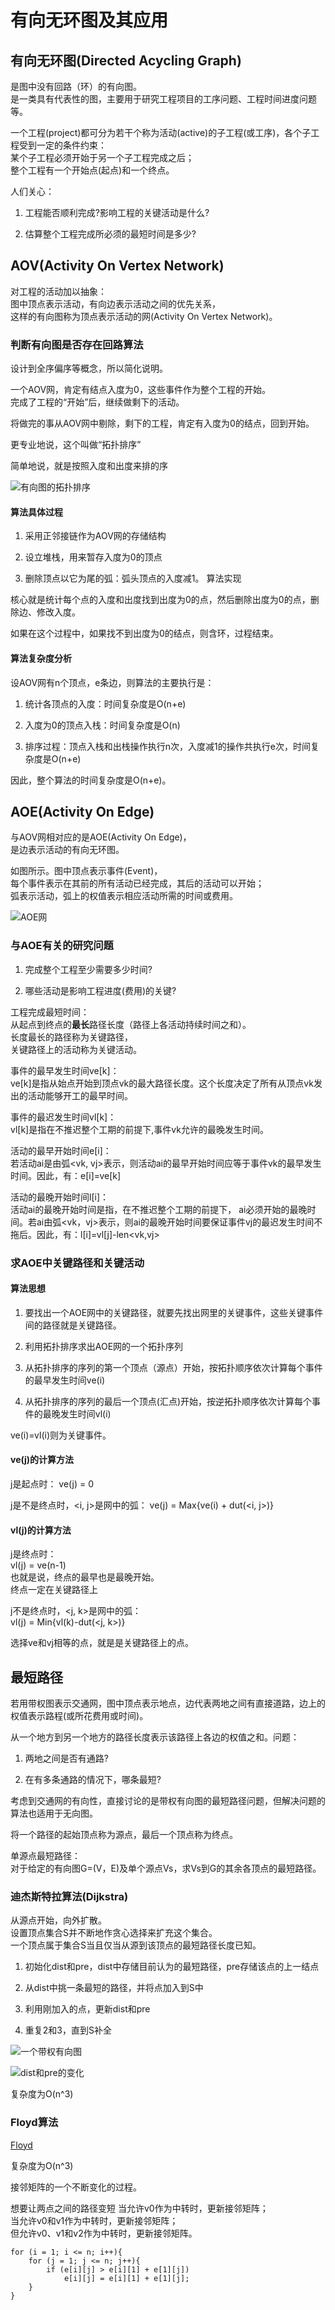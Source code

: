 # 有向无环图及其应用

## 有向无环图(Directed Acycling Graph)

是图中没有回路（环）的有向图。  
是一类具有代表性的图，主要用于研究工程项目的工序问题、工程时间进度问题等。

一个工程(project)都可分为若干个称为活动(active)的子工程(或工序)，各个子工程受到一定的条件约束：  
某个子工程必须开始于另一个子工程完成之后；  
整个工程有一个开始点(起点)和一个终点。

人们关心：

1. 工程能否顺利完成?影响工程的关键活动是什么?

2. 估算整个工程完成所必须的最短时间是多少?

## AOV(Activity On Vertex Network)

对工程的活动加以抽象：  
图中顶点表示活动，有向边表示活动之间的优先关系，  
这样的有向图称为顶点表示活动的网(Activity On Vertex Network)。

### 判断有向图是否存在回路算法

设计到全序偏序等概念，所以简化说明。

一个AOV网，肯定有结点入度为0，这些事件作为整个工程的开始。  
完成了工程的“开始”后，继续做剩下的活动。

将做完的事从AOV网中剔除，剩下的工程，肯定有入度为0的结点，回到开始。

更专业地说，这个叫做“拓扑排序”

简单地说，就是按照入度和出度来排的序

![有向图的拓扑排序](/img/1-Notes/6-图/有向图的拓扑排序.png)

#### 算法具体过程

1. 采用正邻接链作为AOV网的存储结构

2. 设立堆栈，用来暂存入度为0的顶点

3. 删除顶点以它为尾的弧：弧头顶点的入度减1。
算法实现

核心就是统计每个点的入度和出度找到出度为0的点，然后删除出度为0的点，删除边、修改入度。

如果在这个过程中，如果找不到出度为0的结点，则含环，过程结束。

#### 算法复杂度分析

设AOV网有n个顶点，e条边，则算法的主要执行是：

1. 统计各顶点的入度：时间复杂度是O(n+e)

2. 入度为0的顶点入栈：时间复杂度是O(n)

3. 排序过程：顶点入栈和出栈操作执行n次，入度减1的操作共执行e次，时间复杂度是O(n+e)

因此，整个算法的时间复杂度是O(n+e)。

## AOE(Activity On Edge)

与AOV网相对应的是AOE(Activity On Edge)，  
是边表示活动的有向无环图。

如图所示。图中顶点表示事件(Event)，  
每个事件表示在其前的所有活动已经完成，其后的活动可以开始；  
弧表示活动，弧上的权值表示相应活动所需的时间或费用。

![AOE网](/img/1-Notes/6-图/AOE网.png)

### 与AOE有关的研究问题

1. 完成整个工程至少需要多少时间?

2. 哪些活动是影响工程进度(费用)的关键?

工程完成最短时间：  
从起点到终点的**最长**路径长度（路径上各活动持续时间之和）。  
长度最长的路径称为关键路径，  
关键路径上的活动称为关键活动。

事件的最早发生时间ve[k]：  
ve[k]是指从始点开始到顶点vk的最大路径长度。这个长度决定了所有从顶点vk发出的活动能够开工的最早时间。

事件的最迟发生时间vl[k]：  
vl[k]是指在不推迟整个工期的前提下,事件vk允许的最晚发生时间。

活动的最早开始时间e[i]：  
若活动ai是由弧<vk, vj>表示，则活动ai的最早开始时间应等于事件vk的最早发生时间。因此，有：e[i]=ve[k]

活动的最晚开始时间l[i]：  
活动ai的最晚开始时间是指，在不推迟整个工期的前提下， ai必须开始的最晚时间。若ai由弧<vk，vj>表示，则ai的最晚开始时间要保证事件vj的最迟发生时间不拖后。因此，有：l[i]=vl[j]-len<vk,vj>

### 求AOE中关键路径和关键活动

#### 算法思想

1. 要找出一个AOE网中的关键路径，就要先找出网里的关键事件，这些关键事件间的路径就是关键路径。

2. 利用拓扑排序求出AOE网的一个拓扑序列

3. 从拓扑排序的序列的第一个顶点（源点）开始，按拓扑顺序依次计算每个事件的最早发生时间ve(i)

4. 从拓扑排序的序列的最后一个顶点(汇点)开始，按逆拓扑顺序依次计算每个事件的最晚发生时间vl(i)

ve(i)=vl(i)则为关键事件。

#### ve(j)的计算方法

j是起点时：
ve(j) = 0

j是不是终点时，<i, j>是网中的弧：
ve(j) = Max{ve(i) + dut(<i, j>)}

#### vl(j)的计算方法

j是终点时：  
vl(j) = ve(n-1)  
也就是说，终点的最早也是最晚开始。  
终点一定在关键路径上

j不是终点时，<j, k>是网中的弧：  
vl(j) = Min{vl(k)-dut(<j, k>)}

选择ve和vj相等的点，就是是关键路径上的点。

## 最短路径

若用带权图表示交通网，图中顶点表示地点，边代表两地之间有直接道路，边上的权值表示路程(或所花费用或时间)。

从一个地方到另一个地方的路径长度表示该路径上各边的权值之和。问题：

1. 两地之间是否有通路?

2. 在有多条通路的情况下，哪条最短?

考虑到交通网的有向性，直接讨论的是带权有向图的最短路径问题，但解决问题的算法也适用于无向图。

将一个路径的起始顶点称为源点，最后一个顶点称为终点。

单源点最短路径：  
对于给定的有向图G=(V，E)及单个源点Vs，求Vs到G的其余各顶点的最短路径。

### 迪杰斯特拉算法(Dijkstra)

从源点开始，向外扩散。  
设置顶点集合S并不断地作贪心选择来扩充这个集合。  
一个顶点属于集合S当且仅当从源到该顶点的最短路径长度已知。

1. 初始化dist和pre，dist中存储目前认为的最短路径，pre存储该点的上一结点

2. 从dist中挑一条最短的路径，并将点加入到S中

3. 利用刚加入的点，更新dist和pre

4. 重复2和3，直到S补全

![一个带权有向图](/img/1-Notes/6-图/迪杰斯特拉算法图-1.png)

![dist和pre的变化](/img/1-Notes/6-图/迪杰斯特拉算法图-2.png)

复杂度为O(n^3)

### Floyd算法

[Floyd](https://www.cnblogs.com/wangyuliang/p/9216365.html)

复杂度为O(n^3)

接邻矩阵的一个不断变化的过程。

想要让两点之间的路径变短
当允许v0作为中转时，更新接邻矩阵；  
当允许v0和v1作为中转时，更新接邻矩阵；  
但允许v0、v1和v2作为中转时，更新接邻矩阵。

    for (i = 1; i <= n; i++){
        for (j = 1; j <= n; j++){
            if (e[i][j] > e[i][1] + e[1][j])
                e[i][j] = e[i][1] + e[1][j];
        }
    }
